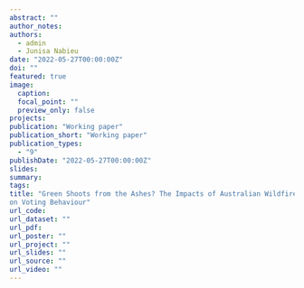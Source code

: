 ```yaml
---
abstract: ""
author_notes:
authors:
  - admin
  - Junisa Nabieu
date: "2022-05-27T00:00:00Z"
doi: ""
featured: true
image:
  caption: 
  focal_point: ""
  preview_only: false
projects:
publication: "Working paper"
publication_short: "Working paper"
publication_types:
  - "9"
publishDate: "2022-05-27T00:00:00Z"
slides:
summary:
tags:
title: "Green Shoots from the Ashes? The Impacts of Australian Wildfires
on Voting Behaviour"
url_code:
url_dataset: ""
url_pdf:
url_poster: ""
url_project: ""
url_slides: ""
url_source: ""
url_video: ""
---
```




